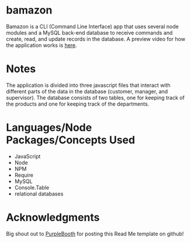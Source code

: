 # bamazon

Bamazon is a CLI (Command Line Interface) app that uses several node modules and a MySQL back-end database to receive commands and create, read, and update records in the database. A preview video for how the application works is [here](https://drive.google.com/file/d/1UV0fseCcslC5RwYhS_VK6ruh-Mubp0df/view?usp=sharing).

# Notes
The application is divided into three javascript files that interact with different parts of the data in the database (customer, manager, and supervisor). The database consists of two tables, one for keeping track of the products and one for keeping track of the departments.

# Languages/Node Packages/Concepts Used
- JavaScript
- Node
- NPM
- Require
- MySQL
- Console.Table
- relational databases

# Acknowledgments

Big shout out to [PurpleBooth](https://gist.github.com/PurpleBooth/109311bb0361f32d87a2) for posting this Read Me template on github!
